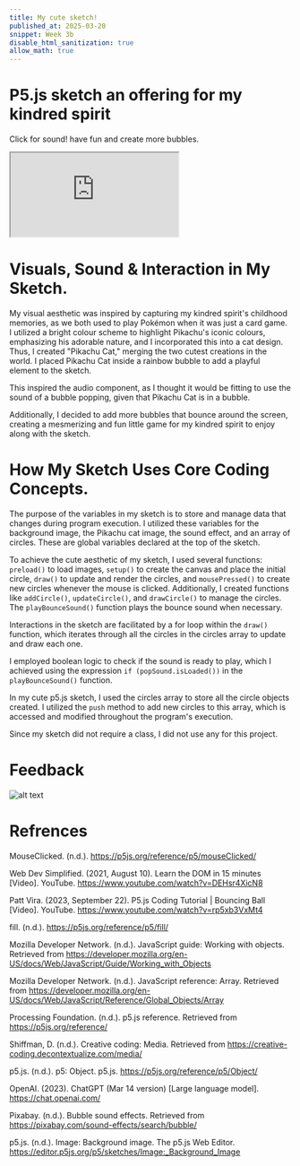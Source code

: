```yaml
---
title: My cute sketch!
published_at: 2025-03-20
snippet: Week 3b
disable_html_sanitization: true
allow_math: true
---
```


# P5.js sketch an offering for my kindred spirit

Click for sound! have fun and create more bubbles.

<iframe id="sketch" src="https://editor.p5js.org/Ranianazz/full/YZT9VN_IB"></iframe>

<script type="module">

    const iframe  = document.getElementById ("sketch")
    iframe.width  = iframe.parentNode.scrollWidth
    iframe.height = iframe.width * 9 / 16 + 42

</script>

# Visuals, Sound & Interaction in My Sketch.

My visual aesthetic was inspired by capturing my kindred spirit's childhood memories, as we both used to play Pokémon when it was just a card game. I utilized a bright colour scheme to highlight Pikachu's iconic colours, emphasizing his adorable nature, and I incorporated this into a cat design. Thus, I created "Pikachu Cat," merging the two cutest creations in the world. I placed Pikachu Cat inside a rainbow bubble to add a playful element to the sketch.

This inspired the audio component, as I thought it would be fitting to use the sound of a bubble popping, given that Pikachu Cat is in a bubble.

Additionally, I decided to add more bubbles that bounce around the screen, creating a mesmerizing and fun little game for my kindred spirit to enjoy along with the sketch.

# How My Sketch Uses Core Coding Concepts.

The purpose of the variables in my sketch is to store and manage data that changes during program execution. I utilized these variables for the background image, the Pikachu cat image, the sound effect, and an array of circles. These are global variables declared at the top of the sketch.

To achieve the cute aesthetic of my sketch, I used several functions: `preload()` to load images, `setup()` to create the canvas and place the initial circle, `draw()` to update and render the circles, and `mousePressed()` to create new circles whenever the mouse is clicked. Additionally, I created functions like `addCircle()`, `updateCircle()`, and `drawCircle()` to manage the circles. The `playBounceSound()` function plays the bounce sound when necessary.

Interactions in the sketch are facilitated by a for loop within the `draw()` function, which iterates through all the circles in the circles array to update and draw each one.

I employed boolean logic to check if the sound is ready to play, which I achieved using the expression `if (popSound.isLoaded())` in the `playBounceSound()` function.

In my cute p5.js sketch, I used the circles array to store all the circle objects created. I utilized the `push` method to add new circles to this array, which is accessed and modified throughout the program's execution.

Since my sketch did not require a class, I did not use any for this project.

# Feedback

![alt text](Joolie-feedback.png)

# Refrences

MouseClicked. (n.d.). https://p5js.org/reference/p5/mouseClicked/

Web Dev Simplified. (2021, August 10). Learn the DOM in 15 minutes [Video]. YouTube. https://www.youtube.com/watch?v=DEHsr4XicN8

Patt Vira. (2023, September 22). P5.js Coding Tutorial | Bouncing Ball [Video]. YouTube. https://www.youtube.com/watch?v=rp5xb3VxMt4

fill. (n.d.). https://p5js.org/reference/p5/fill/

Mozilla Developer Network. (n.d.). JavaScript guide: Working with objects. Retrieved from https://developer.mozilla.org/en-US/docs/Web/JavaScript/Guide/Working_with_Objects

Mozilla Developer Network. (n.d.). JavaScript reference: Array. Retrieved from https://developer.mozilla.org/en-US/docs/Web/JavaScript/Reference/Global_Objects/Array

Processing Foundation. (n.d.). p5.js reference. Retrieved from https://p5js.org/reference/

Shiffman, D. (n.d.). Creative coding: Media. Retrieved from https://creative-coding.decontextualize.com/media/

p5.js. (n.d.). p5: Object. p5.js. https://p5js.org/reference/p5/Object/

OpenAI. (2023). ChatGPT (Mar 14 version) [Large language model]. https://chat.openai.com/

Pixabay. (n.d.). Bubble sound effects. Retrieved from https://pixabay.com/sound-effects/search/bubble/

p5.js. (n.d.). Image: Background image. The p5.js Web Editor. https://editor.p5js.org/p5/sketches/Image:_Background_Image

<div style="height: 100px;"></div>
